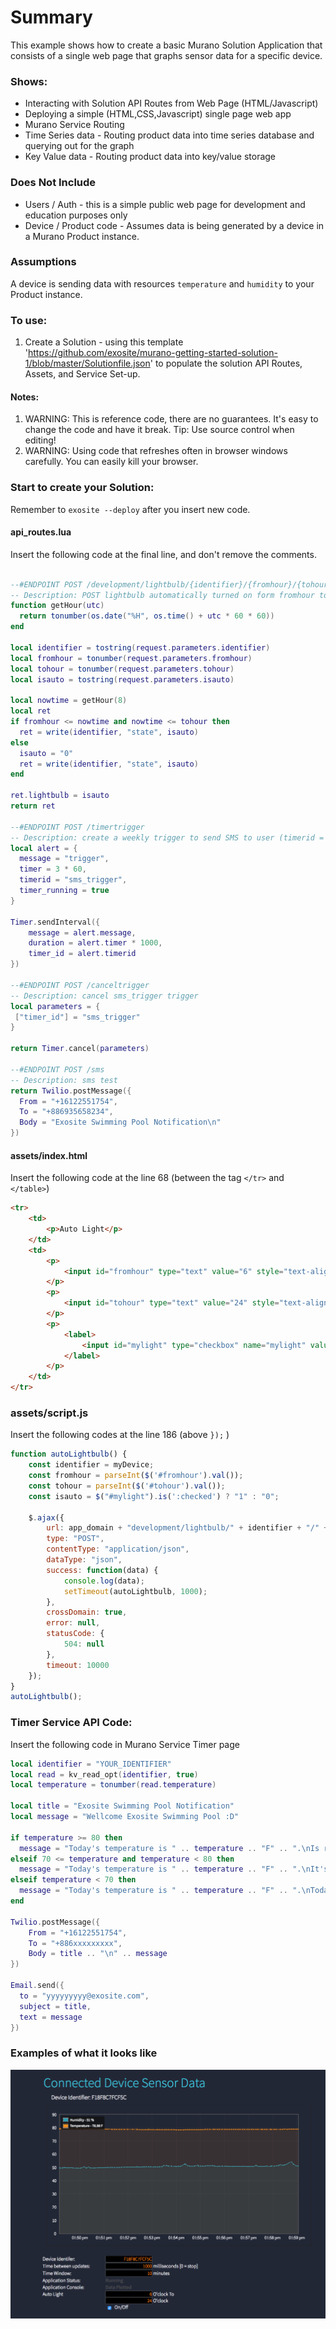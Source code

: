 # Summary
This example shows how to create a basic Murano Solution Application that consists of a single web page that graphs sensor data for a specific device.

### Shows:
* Interacting with Solution API Routes from Web Page (HTML/Javascript)
* Deploying a simple (HTML,CSS,Javascript) single page web app
* Murano Service Routing
 * Time Series data - Routing product data into time series database and querying out for the graph
 * Key Value data - Routing product data into key/value storage

### Does Not Include
* Users / Auth - this is a simple public web page for development and education purposes only
* Device / Product code - Assumes data is being generated by a device in a Murano Product instance.  

### Assumptions
A device is sending data with resources `temperature` and `humidity` to your Product instance.

### To use:
1. Create a Solution - using this template 'https://github.com/exosite/murano-getting-started-solution-1/blob/master/Solutionfile.json' to populate the solution API Routes, Assets, and Service Set-up.

#### Notes:
1. WARNING: This is reference code, there are no guarantees.  It's easy to change the code and have it break.  Tip: Use source control when editing!
2. WARNING: Using code that refreshes often in browser windows carefully.  You can easily kill your browser.


### Start to create your Solution:
Remember to `exosite --deploy` after you insert new code.

#### api_routes.lua
Insert the following code at the final line, and don't remove the comments.
```lua

--#ENDPOINT POST /development/lightbulb/{identifier}/{fromhour}/{tohour}/{isauto}
-- Description: POST lightbulb automatically turned on form fromhour to tohour
function getHour(utc)
  return tonumber(os.date("%H", os.time() + utc * 60 * 60))
end

local identifier = tostring(request.parameters.identifier)
local fromhour = tonumber(request.parameters.fromhour)
local tohour = tonumber(request.parameters.tohour)
local isauto = tostring(request.parameters.isauto)

local nowtime = getHour(8)
local ret
if fromhour <= nowtime and nowtime <= tohour then
  ret = write(identifier, "state", isauto)
else
  isauto = "0"
  ret = write(identifier, "state", isauto)
end

ret.lightbulb = isauto
return ret

--#ENDPOINT POST /timertrigger
-- Description: create a weekly trigger to send SMS to user (timerid = sms_trigger)
local alert = {
  message = "trigger",
  timer = 3 * 60,
  timerid = "sms_trigger",
  timer_running = true
}

Timer.sendInterval({
    message = alert.message,
    duration = alert.timer * 1000,
    timer_id = alert.timerid
})

--#ENDPOINT POST /canceltrigger
-- Description: cancel sms_trigger trigger
local parameters = {
 ["timer_id"] = "sms_trigger"
}

return Timer.cancel(parameters)

--#ENDPOINT POST /sms
-- Description: sms test
return Twilio.postMessage({
  From = "+16122551754",
  To = "+886935658234",
  Body = "Exosite Swimming Pool Notification\n"
})
```

#### assets/index.html
Insert the following code at the line 68 (between the tag `</tr>` and `</table>`)
```html
<tr>
    <td>
        <p>Auto Light</p>
    </td>
    <td>
        <p>
            <input id="fromhour" type="text" value="6" style="text-align: right; width:10em"></input> O'clock To
        </p>
        <p>
            <input id="tohour" type="text" value="24" style="text-align: right; width:10em"></input> O'clock
        </p>
        <p>
            <label>
                <input id="mylight" type="checkbox" name="mylight" value="light" checked> On/Off
            </label>
        </p>
    </td>
</tr>
```

### assets/script.js
Insert the following codes at the line 186 (above `});` )
```Javascript
function autoLightbulb() {
    const identifier = myDevice;
    const fromhour = parseInt($('#fromhour').val());
    const tohour = parseInt($('#tohour').val());
    const isauto = $("#mylight").is(':checked') ? "1" : "0";

    $.ajax({
        url: app_domain + "development/lightbulb/" + identifier + "/" + fromhour + "/" + tohour + "/" + isauto,
        type: "POST",
        contentType: "application/json",
        dataType: "json",
        success: function(data) {
            console.log(data);
            setTimeout(autoLightbulb, 1000);
        },
        crossDomain: true,
        error: null,
        statusCode: {
            504: null
        },
        timeout: 10000
    });
}
autoLightbulb();
```

### Timer Service API Code:
Insert the following code in Murano Service Timer page

```lua
local identifier = "YOUR_IDENTIFIER"
local read = kv_read_opt(identifier, true)
local temperature = tonumber(read.temperature)

local title = "Exosite Swimming Pool Notification"
local message = "Wellcome Exosite Swimming Pool :D"

if temperature >= 80 then
  message = "Today's temperature is " .. temperature .. "F" .. ".\nIs really hot right?\nWhy don't you come Exosite to swim with us :D"
elseif 70 <= temperature and temperature < 80 then
  message = "Today's temperature is " .. temperature .. "F" .. ".\nIt's a good time to practice swimming~"
elseif temperature < 70 then
  message = "Today's temperature is " .. temperature .. "F" .. ".\nToday is cold so we have spa for you!"
end

Twilio.postMessage({
    From = "+16122551754",
    To = "+886xxxxxxxxx",
    Body = title .. "\n" .. message
})

Email.send({
  to = "yyyyyyyyy@exosite.com",
  subject = title,
  text = message
})

```

### Examples of what it looks like

![image](screen_shot_line_graph.png)
